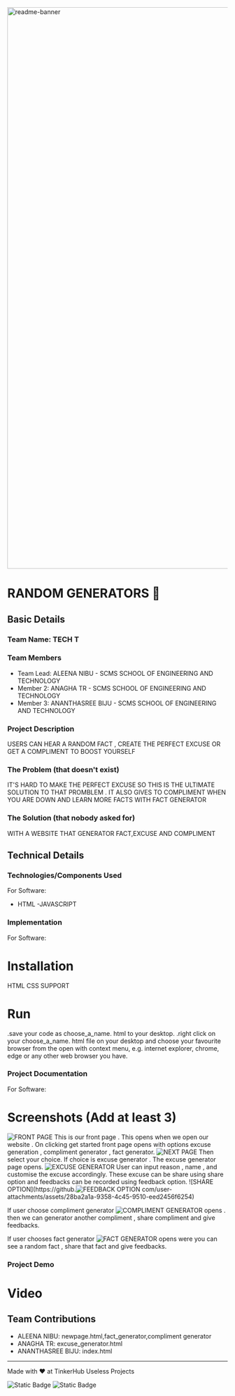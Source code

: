<img width="1280" alt="readme-banner" src="https://github.com/user-attachments/assets/35332e92-44cb-425b-9dff-27bcf1023c6c">

# RANDOM GENERATORS 🎯


## Basic Details
### Team Name: TECH T


### Team Members
- Team Lead: ALEENA NIBU - SCMS SCHOOL OF ENGINEERING AND TECHNOLOGY
- Member 2: ANAGHA TR  - SCMS SCHOOL OF ENGINEERING AND TECHNOLOGY
- Member 3: ANANTHASREE BIJU - SCMS SCHOOL OF ENGINEERING AND TECHNOLOGY

### Project Description
USERS CAN HEAR A RANDOM FACT , CREATE THE PERFECT EXCUSE OR GET A COMPLIMENT TO BOOST YOURSELF

### The Problem (that doesn't exist)
IT'S HARD TO MAKE THE PERFECT EXCUSE SO THIS IS THE ULTIMATE SOLUTION TO THAT PROMBLEM . IT ALSO GIVES TO COMPLIMENT WHEN YOU ARE DOWN AND LEARN MORE FACTS WITH FACT GENERATOR

### The Solution (that nobody asked for)
WITH A WEBSITE THAT GENERATOR FACT,EXCUSE AND COMPLIMENT

## Technical Details
### Technologies/Components Used
For Software:
- HTML
-JAVASCRIPT

### Implementation
For Software:
# Installation
HTML CSS SUPPORT

# Run
.save your code as choose_a_name. html to your desktop.
.right click on your choose_a_name. html file on your desktop and choose your favourite browser from the open with context menu, e.g. internet explorer, chrome, edge or any other web browser you have.

### Project Documentation
For Software:

# Screenshots (Add at least 3)

![FRONT PAGE](https://github.com/user-attachments/assets/402fa34b-df26-4ace-8ec3-87b064307c96)
This is our front page . This opens when we open our website . On clicking get started front page opens with options excuse generation , compliment generator , fact generator.
![NEXT PAGE](https://github.com/user-attachments/assets/e9d5bc86-840f-4f0f-be0c-3ec8ab5719e3)
Then select your choice.
If choice is excuse generator . The excuse generator page opens.
![EXCUSE GENERATOR](https://github.com/user-attachments/assets/13a669fd-f968-4ab4-9aeb-225a24725a74)
User can input reason , name , and customise the excuse accordingly. These excuse can be share using share option and feedbacks can be recorded using feedback option.
![SHARE OPTION](https://github.![FEEDBACK OPTION](https://github.com/user-attachments/assets/d8b3f85a-541b-4cc2-841b-e287b187db41)
com/user-attachments/assets/28ba2a1a-9358-4c45-9510-eed2456f6254)

If user choose compliment generator
![COMPLIMENT GENERATOR](https://github.com/user-attachments/assets/2b8c89be-7383-4ea5-a206-45423546504b)
opens . then we can generator another compliment , share compliment and give feedbacks.

If user chooses fact generator
![FACT GENERATOR](https://github.com/user-attachments/assets/257f652f-06d8-4b4b-8a60-ec8a7bf1679a) opens were you can see a random fact , share that fact and give feedbacks.




### Project Demo
# Video



## Team Contributions
- ALEENA NIBU: newpage.html,fact_generator,compliment generator
- ANAGHA TR: excuse_generator.html
- ANANTHASREE BIJU: index.html

---
Made with ❤️ at TinkerHub Useless Projects 

![Static Badge](https://img.shields.io/badge/TinkerHub-24?color=%23000000&link=https%3A%2F%2Fwww.tinkerhub.org%2F)
![Static Badge](https://img.shields.io/badge/UselessProject--24-24?link=https%3A%2F%2Fwww.tinkerhub.org%2Fevents%2FQ2Q1TQKX6Q%2FUseless%2520Projects)



